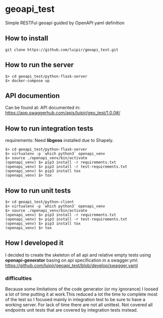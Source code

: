 # geoapi_test
Simple RESTFul geoapi guided by OpenAPI yaml definition

## How to install

    git clone https://github.com/luipir/geoapi_test.git

## How to run the server

    $> cd geoapi_test/python-flask-server
    $> docker-compose up

## API documention

Can be found at: API documented in: https://app.swaggerhub.com/apis/luipir/geo_test/1.0.0#/


## How to run integration tests

requirements: Need **libgeos** installed due to Shapely.

    $> cd geoapi_test/python-flask-server
    $> virtualenv -p `which python3` openapi_venv
    $> source ./openapi_venv/bin/activate
    (openapi_venv) $> pip3 install -r requirements.txt
    (openapi_venv) $> pip3 install -r test-requirements.txt
    (openapi_venv) $> pip3 install tox
    (openapi_venv) $> tox

## How to run unit tests

    $> cd geoapi_test/python-client
    $> virtualenv -p `which python3` openapi_venv
    $> source ./openapi_venv/bin/activate
    (openapi_venv) $> pip3 install -r requirements.txt
    (openapi_venv) $> pip3 install -r test-requirements.txt
    (openapi_venv) $> pip3 install tox
    (openapi_venv) $> tox

## How I developed it

I decided to create the skeleton of all api and relative empty tests using **openapi-generator** basing on api specification in a swagger.yml:
https://github.com/luipir/geoapi_test/blob/develop/swagger.yaml

### difficulties
Because some limitations of the code generator (or my ignorance) I loosed a lot of time putting it at work.This reduced a lot the time to complete most of the test so I focused mainly in integration test to be sure to have a working server.
For lack of time there are not all unittest. Not covered all endpoints unit tests that are covered by integration tests instead.
